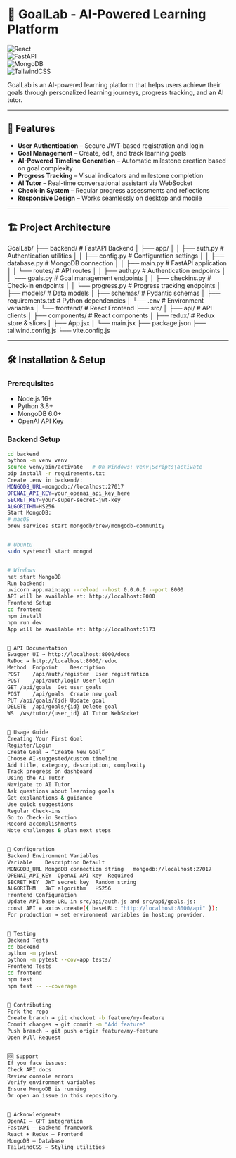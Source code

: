# 🎯 GoalLab - AI-Powered Learning Platform  

![React](https://img.shields.io/badge/React-18.2.0-blue)  
![FastAPI](https://img.shields.io/badge/FastAPI-0.104.1-green)  
![MongoDB](https://img.shields.io/badge/MongoDB-6.0-green)  
![TailwindCSS](https://img.shields.io/badge/TailwindCSS-3.3.0-blue)  

GoalLab is an AI-powered learning platform that helps users achieve their goals through personalized learning journeys, progress tracking, and an AI tutor.  

---


## 🚀 Features  
- **User Authentication** – Secure JWT-based registration and login  
- **Goal Management** – Create, edit, and track learning goals  
- **AI-Powered Timeline Generation** – Automatic milestone creation based on goal complexity  
- **Progress Tracking** – Visual indicators and milestone completion  
- **AI Tutor** – Real-time conversational assistant via WebSocket  
- **Check-in System** – Regular progress assessments and reflections  
- **Responsive Design** – Works seamlessly on desktop and mobile  


---


## 🏗️ Project Architecture  

GoalLab/
├── backend/ # FastAPI Backend
│ ├── app/
│ │ ├── auth.py # Authentication utilities
│ │ ├── config.py # Configuration settings
│ │ ├── database.py # MongoDB connection
│ │ ├── main.py # FastAPI application
│ │ └── routes/ # API routes
│ │ ├── auth.py # Authentication endpoints
│ │ ├── goals.py # Goal management endpoints
│ │ ├── checkins.py # Check-in endpoints
│ │ └── progress.py # Progress tracking endpoints
│ ├── models/ # Data models
│ ├── schemas/ # Pydantic schemas
│ ├── requirements.txt # Python dependencies
│ └── .env # Environment variables
│
└── frontend/ # React Frontend
├── src/
│ ├── api/ # API clients
│ ├── components/ # React components
│ ├── redux/ # Redux store & slices
│ ├── App.jsx
│ └── main.jsx
├── package.json
├── tailwind.config.js
└── vite.config.js

---

## 🛠️ Installation & Setup  

### Prerequisites  
- Node.js 16+  
- Python 3.8+  
- MongoDB 6.0+  
- OpenAI API Key
  

### Backend Setup  
```bash
cd backend
python -m venv venv
source venv/bin/activate   # On Windows: venv\Scripts\activate
pip install -r requirements.txt
Create .env in backend/:
MONGODB_URL=mongodb://localhost:27017
OPENAI_API_KEY=your_openai_api_key_here
SECRET_KEY=your-super-secret-jwt-key
ALGORITHM=HS256
Start MongoDB:
# macOS
brew services start mongodb/brew/mongodb-community


# Ubuntu
sudo systemctl start mongod


# Windows
net start MongoDB
Run backend:
uvicorn app.main:app --reload --host 0.0.0.0 --port 8000
API will be available at: http://localhost:8000
Frontend Setup
cd frontend
npm install
npm run dev
App will be available at: http://localhost:5173


📖 API Documentation
Swagger UI → http://localhost:8000/docs
ReDoc → http://localhost:8000/redoc
Method	Endpoint	Description
POST	/api/auth/register	User registration
POST	/api/auth/login	User login
GET	/api/goals	Get user goals
POST	/api/goals	Create new goal
PUT	/api/goals/{id}	Update goal
DELETE	/api/goals/{id}	Delete goal
WS	/ws/tutor/{user_id}	AI Tutor WebSocket


🎯 Usage Guide
Creating Your First Goal
Register/Login
Create Goal → “Create New Goal”
Choose AI-suggested/custom timeline
Add title, category, description, complexity
Track progress on dashboard
Using the AI Tutor
Navigate to AI Tutor
Ask questions about learning goals
Get explanations & guidance
Use quick suggestions
Regular Check-ins
Go to Check-in Section
Record accomplishments
Note challenges & plan next steps


🔧 Configuration
Backend Environment Variables
Variable	Description	Default
MONGODB_URL	MongoDB connection string	mongodb://localhost:27017
OPENAI_API_KEY	OpenAI API key	Required
SECRET_KEY	JWT secret key	Random string
ALGORITHM	JWT algorithm	HS256
Frontend Configuration
Update API base URL in src/api/auth.js and src/api/goals.js:
const API = axios.create({ baseURL: "http://localhost:8000/api" });
For production → set environment variables in hosting provider.


🧪 Testing
Backend Tests
cd backend
python -m pytest
python -m pytest --cov=app tests/
Frontend Tests
cd frontend
npm test
npm test -- --coverage


🤝 Contributing
Fork the repo
Create branch → git checkout -b feature/my-feature
Commit changes → git commit -m "Add feature"
Push branch → git push origin feature/my-feature
Open Pull Request


🆘 Support
If you face issues:
Check API docs
Review console errors
Verify environment variables
Ensure MongoDB is running
Or open an issue in this repository.


🙏 Acknowledgments
OpenAI – GPT integration
FastAPI – Backend framework
React + Redux – Frontend
MongoDB – Database
TailwindCSS – Styling utilities
